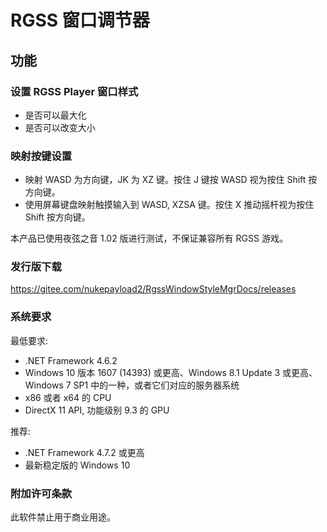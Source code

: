 # RGSS 窗口调节器
## 功能
### 设置 RGSS Player 窗口样式
- 是否可以最大化
- 是否可以改变大小
### 映射按键设置
- 映射 WASD 为方向键，JK 为 XZ 键。按住 J 键按 WASD 视为按住 Shift 按方向键。
- 使用屏幕键盘映射触摸输入到 WASD, XZSA 键。按住 X 推动摇杆视为按住 Shift 按方向键。

本产品已使用夜弦之音 1.02 版进行测试，不保证兼容所有 RGSS 游戏。

### 发行版下载
https://gitee.com/nukepayload2/RgssWindowStyleMgrDocs/releases

### 系统要求
最低要求:
- .NET Framework 4.6.2
- Windows 10 版本 1607 (14393) 或更高、Windows 8.1 Update 3 或更高、Windows 7 SP1 中的一种，或者它们对应的服务器系统
- x86 或者 x64 的 CPU
- DirectX 11 API, 功能级别 9.3 的 GPU

推荐:
- .NET Framework 4.7.2 或更高
- 最新稳定版的 Windows 10

### 附加许可条款
此软件禁止用于商业用途。
